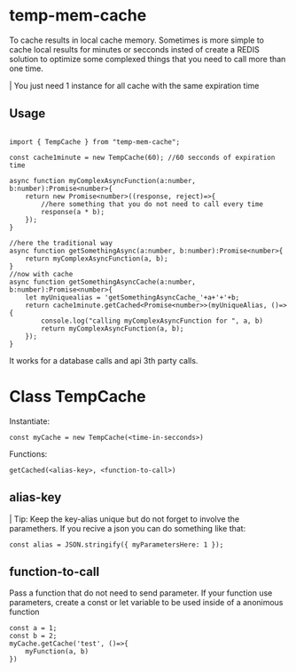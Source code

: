 # temp-mem-cache

To cache results in local cache memory.
Sometimes is more simple to cache local results for minutes or secconds insted of create a REDIS solution to optimize some complexed things that you need to call more than one time.

| You just need 1 instance for all cache with the same expiration time

## Usage

```

import { TempCache } from "temp-mem-cache";

const cache1minute = new TempCache(60); //60 secconds of expiration time

async function myComplexAsyncFunction(a:number, b:number):Promise<number>{
    return new Promise<number>((response, reject)=>{
        //here something that you do not need to call every time
        response(a * b);
    });
}

//here the traditional way
async function getSomethingAsync(a:number, b:number):Promise<number>{
    return myComplexAsyncFunction(a, b);
}
//now with cache
async function getSomethingAsyncCache(a:number, b:number):Promise<number>{
    let myUniquealias = 'getSomethingAsyncCache_'+a+'+'+b;
    return cache1minute.getCached<Promise<number>>(myUniqueAlias, ()=>{
        console.log("calling myComplexAsyncFunction for ", a, b)
        return myComplexAsyncFunction(a, b);
    });
}

```

It works for a database calls and api 3th party calls.

# Class TempCache

Instantiate:

`const myCache = new TempCache(<time-in-secconds>)`

Functions:

`getCached(<alias-key>, <function-to-call>)`

## alias-key

| Tip: Keep the key-alias unique but do not forget to involve the paramethers. If you recive a json you can do something like that:

```
const alias = JSON.stringify({ myParametersHere: 1 });
```


## function-to-call

Pass a function that do not need to send parameter. If your function use parameters, create a const or let variable to be used inside of a anonimous function

```
const a = 1;
const b = 2;
myCache.getCache('test', ()=>{
    myFunction(a, b)
})
```